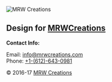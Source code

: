 ![MRW Creations](https://mrwcreations.org/wp-content/uploads/2017/03/NewLogo-300x120.jpg)

## Design for [MRWCreations](https://mrwcreations.org)

**Contact Info:**

Email: [info@mrwcreations.com](mailto:info@mrwcreations.com)  
Phone: [+1-(612)-643-0981](tel:+16126430981)

&copy; 2016-17 [MRW Creations](https://www.mrwcreations.org)

